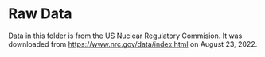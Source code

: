# Raw Data

Data in this folder is from the US Nuclear Regulatory Commision. It was downloaded from https://www.nrc.gov/data/index.html on August 23, 2022.
